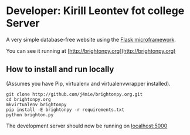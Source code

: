 Developer: Kirill Leontev
fot college Server
===============================================

A very simple database-free website using the [Flask microframework](http://flask.pocoo.org).

You can see it running at [http://brightonpy.org](http://brightonpy.org)

How to install and run locally
------------------------------

(Assumes you have Pip, virtualenv and virtualenvwrapper installed).

    git clone http://github.com/j4mie/brightonpy.org.git
    cd brightonpy.org
    mkvirtualenv brightonpy
    pip install -E brightonpy -r requirements.txt
    python brighton.py

The development server should now be running on [localhost:5000](http://localhost:5000)

